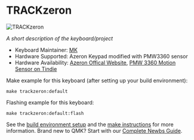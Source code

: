 # TRACKzeron

![TRACKzeron](https://user-images.githubusercontent.com/16569424/100494538-c1777000-3110-11eb-9ec2-77b605f7d627.jpg)

*A short description of the keyboard/project*

* Keyboard Maintainer: [MK](https://github.com/melaphor)
* Hardware Supported: Azeron Keypad modified with PMW3360 sensor
* Hardware Availability: [Azeron Offical Website](http://azeron.eu/), [PMW 3360 Motion Sensor on Tindie](https://www.tindie.com/products/jkicklighter/pmw3360-motion-sensor/)

Make example for this keyboard (after setting up your build environment):

    make trackzeron:default

Flashing example for this keyboard:

    make trackzeron:default:flash

See the [build environment setup](https://docs.qmk.fm/#/getting_started_build_tools) and the [make instructions](https://docs.qmk.fm/#/getting_started_make_guide) for more information. Brand new to QMK? Start with our [Complete Newbs Guide](https://docs.qmk.fm/#/newbs).
